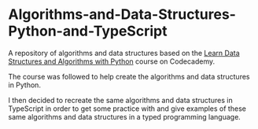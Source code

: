 # Algorithms-and-Data-Structures-Python-and-TypeScript

A repository of algorithms and data structures based on the [Learn Data Structures and Algorithms with Python](https://www.codecademy.com/learn/learn-data-structures-and-algorithms-with-python) course on Codecademy.

The course was followed to help create the algorithms and data structures in Python.

I then decided to recreate the same algorithms and data structures in TypeScript in order to get some practice with and give examples of these same algorithms and data structures in a typed programming language.
